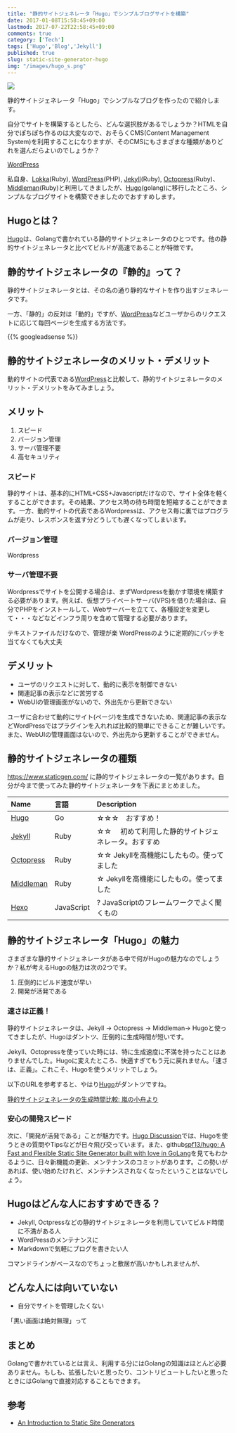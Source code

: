 ```yaml
---
title: "静的サイトジェネレータ「Hugo」でシンプルブログサイトを構築"
date: 2017-01-08T15:58:45+09:00
lastmod: 2017-07-22T22:58:45+09:00
comments: true
category: ['Tech']
tags: ['Hugo','Blog','Jekyll']
published: true
slug: static-site-generator-hugo
img: "/images/hugo_s.png"
---
```


![](/images/2017/07/hugo_logo.png)

静的サイトジェネレータ「Hugo」でシンプルなブログを作ったので紹介します。

自分でサイトを構築するとしたら、どんな選択肢があるでしょうか？HTMLを自分でぽちぽち作るのは大変なので、おそらくCMS(Content Management System)を利用することになりますが、そのCMSにもさまざまな種類がありどれを選んだらよいのでしょうか？

[WordPress][]

私自身、[Lokka][](Ruby), [WordPress][](PHP), [Jekyll][](Ruby), [Octopress][](Ruby)、[Middleman][](Ruby)と利用してきましたが、[Hugo][](golang)に移行したところ、シンプルなブログサイトを構築できましたのでおすすめします。

[Lokka]: http://lokka.org/
[WordPress]: https://ja.wordpress.org
[Jekyll]: https://jekyllrb.com/
[Octopress]: http://octopress.org/
[Middleman]: https://middlemanapp.com/jp/
[Hugo]: https://gohugo.io/

## Hugoとは？

[Hugo][]は、Golangで書かれている静的サイトジェネレータのひとつです。他の静的サイトジェネレータと比べてビルドが高速であることが特徴です。


## 静的サイトジェネレータの『静的』って？

静的サイトジェネレータとは、その名の通り静的なサイトを作り出すジェネレータです。

一方、「静的」の反対は「動的」ですが、[WordPress][]などユーザからのリクエストに応じて毎回ページを生成する方法です。

<!--more-->
{{% googleadsense %}}

## 静的サイトジェネレータのメリット・デメリット

動的サイトの代表である[WordPress][]と比較して、静的サイトジェネレータのメリット・デメリットをみてみましょう。

## メリット

1. スピード
1. バージョン管理
1. サーバ管理不要
1. 高セキュリティ

### スピード

静的サイトは、基本的にHTML+CSS+Javascriptだけなので、サイト全体を軽くすることができます。その結果、アクセス時の待ち時間を短縮することができます。一方、動的サイトの代表であるWordpressは、アクセス毎に裏ではプログラムが走り、レスポンスを返す分どうしても遅くなってしまいます。

### バージョン管理

Wordpress



### サーバ管理不要

Wordpressでサイトを公開する場合は、まずWordpressを動かす環境を構築する必要があります。例えば、仮想プライベートサーバ(VPS)を借りた場合は、自分でPHPをインストールして、Webサーバーを立てて、各種設定を変更して・・・などなどインフラ周りを含めて管理する必要があります。

テキストファイルだけなので、管理が楽
WordPressのように定期的にパッチを当てなくても大丈夫

## デメリット

- ユーザのリクエストに対して、動的に表示を制御できない
- 関連記事の表示などに苦労する
- WebUIの管理画面がないので、外出先から更新できない

ユーザに合わせて動的にサイト(ページ)を生成できないため、関連記事の表示などWordPressではプラグインを入れれば比較的簡単にできることが難しいです。また、WebUIの管理画面はないので、外出先から更新することができません。


## 静的サイトジェネレータの種類

https://www.staticgen.com/ に静的サイトジェネレータの一覧があります。自分が今まで使ってみた静的サイトジェネレータを下表にまとめました。

| Name                                              | 言語        | Description                            |
|:--------------------------------------------------|:------------|:---------------------------------------|
| [Hugo](https://gohugo.io/)                        | Go          | ☆☆☆　おすすめ！                           |
| [Jekyll](https://jekyllrb.com/)                   | Ruby        | ☆☆　 初めて利用した静的サイトジェネレータ。おすすめ |
| [Octopress](http://octopress.org/)                | Ruby        | ☆☆   Jekyllを高機能にしたもの。使ってました      |
| [Middleman](https://middlemanapp.com/jp/)         | Ruby        | ☆    Jekyllを高機能にしたもの。使ってました 　　　|
| [Hexo](https://hexo.io/)                          | JavaScript  | ?    JavaScriptのフレームワークでよく聞くもの |


## 静的サイトジェネレータ「Hugo」の魅力

さまざまな静的サイトジェネレータがある中で何がHugoの魅力なのでしょうか？私が考えるHugoの魅力は次の2つです。

1. 圧倒的にビルド速度が早い
1. 開発が活発である

### 速さは正義！

静的サイトジェネレータは、Jekyll -> Octopress -> Middleman-> Hugoと使ってきましたが、Hugoはダントツ、圧倒的に生成時間が短いです。

Jekyll、Octopressを使っていた時には、特に生成速度に不満を持ったことはありませんでした。Hugoに変えたところ、快適すぎてもう元に戻れません。「速さは、正義」。これこそ、Hugoを使うメリットでしょう。

以下のURLを参考すると、やはり[Hugo][]がダントツですね。

[静的サイトジェネレータの生成時間比較: 嵐の小舟より](http://tamura.goga.co.jp/article/429818193.html)


### 安心の開発スピード

次に、「開発が活発である」ことが魅力です。[Hugo Discussion](https://discuss.gohugo.io/)では、Hugoを使うときの質問やTipsなどが日々飛び交っています。また、github[spf13/hugo: A Fast and Flexible Static Site Generator built with love in GoLang](https://github.com/spf13/hugo)を見てもわかるように、日々新機能の更新、メンテナンスのコミットがあります。この勢いがあれば、使い始めたけれど、メンテナンスされなくなったということはないでしょう。


## Hugoはどんな人におすすめできる？

- Jekyll, Octpressなどの静的サイトジェネレータを利用していてビルド時間に不満がある人
- WordPressのメンテナンスに
- Markdownで気軽にブログを書きたい人

コマンドラインがベースなのでちょっと敷居が高いかもしれませんが、


## どんな人には向いていない

- 自分でサイトを管理したくない

「黒い画面は絶対無理」って

## まとめ

Golangで書かれているとは言え、利用する分にはGolangの知識はほとんど必要ありません。もしも、拡張したいと思ったり、コントリビュートしたいと思ったときにはGolangで直接対応することもできます。


## 参考

- [An Introduction to Static Site Generators](https://davidwalsh.name/introduction-static-site-generators)
